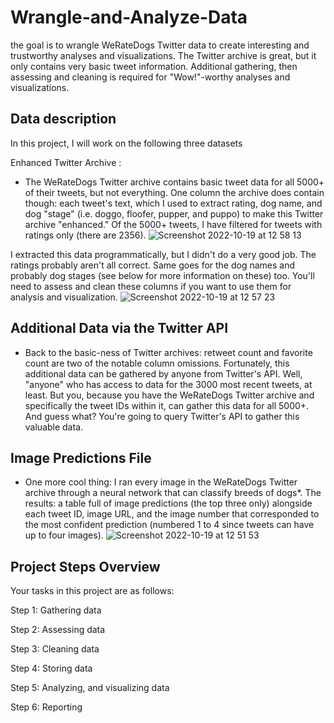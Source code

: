 # Wrangle-and-Analyze-Data

the goal is to wrangle WeRateDogs Twitter data to create interesting and trustworthy analyses and visualizations. The Twitter archive is great, but it only contains very basic tweet information. Additional gathering, then assessing and cleaning is required for "Wow!"-worthy analyses and visualizations.

## Data description 
In this project, I will work on the following three datasets 

Enhanced Twitter Archive :
- The WeRateDogs Twitter archive contains basic tweet data for all 5000+ of their tweets, but not everything. One column the archive does contain though: each tweet's text, which I used to extract rating, dog name, and dog "stage" (i.e. doggo, floofer, pupper, and puppo) to make this Twitter archive "enhanced." Of the 5000+ tweets, I have filtered for tweets with ratings only (there are 2356).
![Screenshot 2022-10-19 at 12 58 13](https://user-images.githubusercontent.com/74813723/196673122-797ba39a-9813-4499-b446-f24939810f38.png)

I extracted this data programmatically, but I didn't do a very good job. The ratings probably aren't all correct. Same goes for the dog names and probably dog stages (see below for more information on these) too. You'll need to assess and clean these columns if you want to use them for analysis and visualization. ![Screenshot 2022-10-19 at 12 57 23](https://user-images.githubusercontent.com/74813723/196674100-023b1b6d-3484-42fd-8818-b70c81941ca2.png)


## Additional Data via the Twitter API

- Back to the basic-ness of Twitter archives: retweet count and favorite count are two of the notable column omissions. Fortunately, this additional data can be gathered by anyone from Twitter's API. Well, "anyone" who has access to data for the 3000 most recent tweets, at least. But you, because you have the WeRateDogs Twitter archive and specifically the tweet IDs within it, can gather this data for all 5000+. And guess what? You're going to query Twitter's API to gather this valuable data.

## Image Predictions File

- One more cool thing: I ran every image in the WeRateDogs Twitter archive through a neural network that can classify breeds of dogs*. The results: a table full of image predictions (the top three only) alongside each tweet ID, image URL, and the image number that corresponded to the most confident prediction (numbered 1 to 4 since tweets can have up to four images).
![Screenshot 2022-10-19 at 12 51 53](https://user-images.githubusercontent.com/74813723/196672158-f423d358-cb25-44a3-994a-b5b0792cbce9.png)



## Project Steps Overview
Your tasks in this project are as follows:

Step 1: Gathering data

Step 2: Assessing data

Step 3: Cleaning data

Step 4: Storing data

Step 5: Analyzing, and visualizing data

Step 6: Reporting


